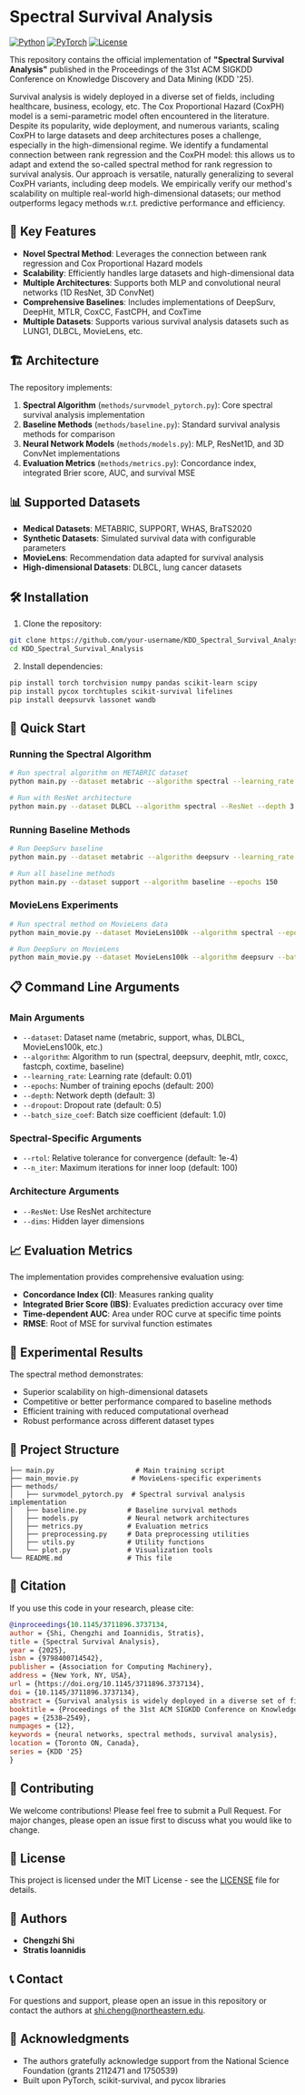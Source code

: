# Spectral Survival Analysis

[![Python](https://img.shields.io/badge/python-3.8+-blue.svg)](https://python.org)
[![PyTorch](https://img.shields.io/badge/PyTorch-1.9+-red.svg)](https://pytorch.org)
[![License](https://img.shields.io/badge/license-MIT-green.svg)](LICENSE)

This repository contains the official implementation of **"Spectral Survival Analysis"** published in the Proceedings of the 31st ACM SIGKDD Conference on Knowledge Discovery and Data Mining (KDD '25).

Survival analysis is widely deployed in a diverse set of fields, including healthcare, business, ecology, etc. The Cox Proportional Hazard (CoxPH) model is a semi-parametric model often encountered in the literature. Despite its popularity, wide deployment, and numerous variants, scaling CoxPH to large datasets and deep architectures poses a challenge, especially in the high-dimensional regime. We identify a fundamental connection between rank regression and the CoxPH model: this allows us to adapt and extend the so-called spectral method for rank regression to survival analysis. Our approach is versatile, naturally generalizing to several CoxPH variants, including deep models. We empirically verify our method's scalability on multiple real-world high-dimensional datasets; our method outperforms legacy methods w.r.t. predictive performance and efficiency.

## 🚀 Key Features

- **Novel Spectral Method**: Leverages the connection between rank regression and Cox Proportional Hazard models
- **Scalability**: Efficiently handles large datasets and high-dimensional data
- **Multiple Architectures**: Supports both MLP and convolutional neural networks (1D ResNet, 3D ConvNet)
- **Comprehensive Baselines**: Includes implementations of DeepSurv, DeepHit, MTLR, CoxCC, FastCPH, and CoxTime
- **Multiple Datasets**: Supports various survival analysis datasets such as LUNG1, DLBCL, MovieLens, etc.

## 🏗️ Architecture

The repository implements:

1. **Spectral Algorithm** (`methods/survmodel_pytorch.py`): Core spectral survival analysis implementation
2. **Baseline Methods** (`methods/baseline.py`): Standard survival analysis methods for comparison
3. **Neural Network Models** (`methods/models.py`): MLP, ResNet1D, and 3D ConvNet implementations
4. **Evaluation Metrics** (`methods/metrics.py`): Concordance index, integrated Brier score, AUC, and survival MSE

## 📊 Supported Datasets

- **Medical Datasets**: METABRIC, SUPPORT, WHAS, BraTS2020
- **Synthetic Datasets**: Simulated survival data with configurable parameters
- **MovieLens**: Recommendation data adapted for survival analysis
- **High-dimensional Datasets**: DLBCL, lung cancer datasets

## 🛠️ Installation

1. Clone the repository:
```bash
git clone https://github.com/your-username/KDD_Spectral_Survival_Analysis.git
cd KDD_Spectral_Survival_Analysis
```

2. Install dependencies:
```bash
pip install torch torchvision numpy pandas scikit-learn scipy
pip install pycox torchtuples scikit-survival lifelines
pip install deepsurvk lassonet wandb
```

## 🚀 Quick Start

### Running the Spectral Algorithm

```bash
# Run spectral algorithm on METABRIC dataset
python main.py --dataset metabric --algorithm spectral --learning_rate 0.01 --epochs 200

# Run with ResNet architecture
python main.py --dataset DLBCL --algorithm spectral --ResNet --depth 3 --epochs 100
```

### Running Baseline Methods

```bash
# Run DeepSurv baseline
python main.py --dataset metabric --algorithm deepsurv --learning_rate 0.01

# Run all baseline methods
python main.py --dataset support --algorithm baseline --epochs 150
```

### MovieLens Experiments

```bash
# Run spectral method on MovieLens data
python main_movie.py --dataset MovieLens100k --algorithm spectral --epochs 50

# Run DeepSurv on MovieLens
python main_movie.py --dataset MovieLens100k --algorithm deepsurv --batch_size_coef 0.01
```

## 📋 Command Line Arguments

### Main Arguments
- `--dataset`: Dataset name (metabric, support, whas, DLBCL, MovieLens100k, etc.)
- `--algorithm`: Algorithm to run (spectral, deepsurv, deephit, mtlr, coxcc, fastcph, coxtime, baseline)
- `--learning_rate`: Learning rate (default: 0.01)
- `--epochs`: Number of training epochs (default: 200)
- `--depth`: Network depth (default: 3)
- `--dropout`: Dropout rate (default: 0.5)
- `--batch_size_coef`: Batch size coefficient (default: 1.0)

### Spectral-Specific Arguments
- `--rtol`: Relative tolerance for convergence (default: 1e-4)
- `--n_iter`: Maximum iterations for inner loop (default: 100)

### Architecture Arguments
- `--ResNet`: Use ResNet architecture
- `--dims`: Hidden layer dimensions

## 📈 Evaluation Metrics

The implementation provides comprehensive evaluation using:

- **Concordance Index (CI)**: Measures ranking quality
- **Integrated Brier Score (IBS)**: Evaluates prediction accuracy over time
- **Time-dependent AUC**: Area under ROC curve at specific time points
- **RMSE**: Root of MSE for survival function estimates

## 🔬 Experimental Results

The spectral method demonstrates:
- Superior scalability on high-dimensional datasets
- Competitive or better performance compared to baseline methods
- Efficient training with reduced computational overhead
- Robust performance across different dataset types

## 📁 Project Structure

```
├── main.py                    # Main training script
├── main_movie.py             # MovieLens-specific experiments
├── methods/
│   ├── survmodel_pytorch.py  # Spectral survival analysis implementation
│   ├── baseline.py          # Baseline survival methods
│   ├── models.py            # Neural network architectures
│   ├── metrics.py           # Evaluation metrics
│   ├── preprocessing.py     # Data preprocessing utilities
│   ├── utils.py             # Utility functions
│   └── plot.py              # Visualization tools
└── README.md                # This file
```

## 🎯 Citation

If you use this code in your research, please cite:

```bibtex
@inproceedings{10.1145/3711896.3737134,
author = {Shi, Chengzhi and Ioannidis, Stratis},
title = {Spectral Survival Analysis},
year = {2025},
isbn = {9798400714542},
publisher = {Association for Computing Machinery},
address = {New York, NY, USA},
url = {https://doi.org/10.1145/3711896.3737134},
doi = {10.1145/3711896.3737134},
abstract = {Survival analysis is widely deployed in a diverse set of fields, including healthcare, business, ecology, etc. The Cox Proportional Hazard (CoxPH) model is a semi-parametric model often encountered in the literature. Despite its popularity, wide deployment, and numerous variants, scaling CoxPH to large datasets and deep architectures poses a challenge, especially in the high-dimensional regime. We identify a fundamental connection between rank regression and the CoxPH model: this allows us to adapt and extend the so-called spectral method for rank regression to survival analysis. Our approach is versatile, naturally generalizing to several CoxPH variants, including deep models. We empirically verify our method's scalability on multiple real-world high-dimensional datasets; our method outperforms legacy methods w.r.t. predictive performance and efficiency.},
booktitle = {Proceedings of the 31st ACM SIGKDD Conference on Knowledge Discovery and Data Mining V.2},
pages = {2538–2549},
numpages = {12},
keywords = {neural networks, spectral methods, survival analysis},
location = {Toronto ON, Canada},
series = {KDD '25}
}
```

## 🤝 Contributing

We welcome contributions! Please feel free to submit a Pull Request. For major changes, please open an issue first to discuss what you would like to change.

## 📄 License

This project is licensed under the MIT License - see the [LICENSE](LICENSE) file for details.

## 👥 Authors

- **Chengzhi Shi** 
- **Stratis Ioannidis**

## 📞 Contact

For questions and support, please open an issue in this repository or contact the authors at shi.cheng@northeastern.edu.

## 🙏 Acknowledgments

- The authors gratefully acknowledge support from the National
Science Foundation (grants 2112471 and 1750539)
- Built upon PyTorch, scikit-survival, and pycox libraries


